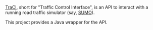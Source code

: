 [TraCI](http://sourceforge.net/apps/mediawiki/sumo/?title=TraCI), short for "Traffic Control Interface", is an API to interact with a running road traffic simulator (say, [SUMO](http://sourceforge.net/apps/mediawiki/sumo/index.php?title=Main_Page)).

This project provides a Java wrapper for the API.